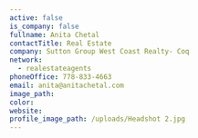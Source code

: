 ```yaml
---
active: false
is_company: false
fullname: Anita Chetal
contactTitle: Real Estate
company: Sutton Group West Coast Realty- Coq
network:
  - realestateagents
phoneOffice: 778-833-4663
email: anita@anitachetal.com
image_path:
color:
website:
profile_image_path: /uploads/Headshot 2.jpg
---
```

